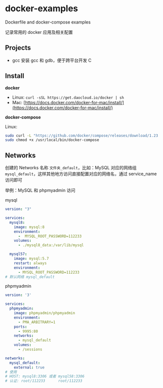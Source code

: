 # docker-examples

Dockerfile and docker-compose examples

记录常用的 docker 应用及相关配置

## Projects

- gcc 安装 gcc 和 gdb，便于跨平台开发 C

## Install 

**docker**

- Linux: `curl -sSL https://get.daocloud.io/docker | sh`
- Mac: [https://docs.docker.com/docker-for-mac/install/](https://docs.docker.com/docker-for-mac/install/)

**docker-compose**

Linux:

```bash
sudo curl -L "https://github.com/docker/compose/releases/download/1.23.1/docker-compose-$(uname -s)-$(uname -m)" -o /usr/local/bin/docker-compose
sudo chmod +x /usr/local/bin/docker-compose
```

## Networks

创建的 Networks 名称 `文件夹_default`，比如：MySQL 对应的网络组 `mysql_default`，这样其他地方访问直接配置对应的网络名，通过 service_name 访问即可

举例：MySQL 和 phpmyadmin 访问

mysql
```yaml
version: "3"

services:
  mysql8:
    image: mysql:8
    environment:
      -  MYSQL_ROOT_PASSWORD=112233
    volumes:
      - ./mysql8_data:/var/lib/mysql

  mysql57:
    image: mysql:5.7
    restart: always
    environment:
      - MYSQL_ROOT_PASSWORD=112233
# 默认网络 mysql_default
```

phpmyadmin
```yaml
version: '3'

services:
  phpmyadmin:
    image: phpmyadmin/phpmyadmin
    environment:
      - PMA_ARBITRARY=1
    ports:
      - 9995:80
    networks:
      - mysql_default
    volumes:
      - /sessions

networks:
  mysql_default:
    external: true
# 使用
# HOST: mysql8:3306 或者 mysql58:3306
# 认证: root/112233      root/112233
```
